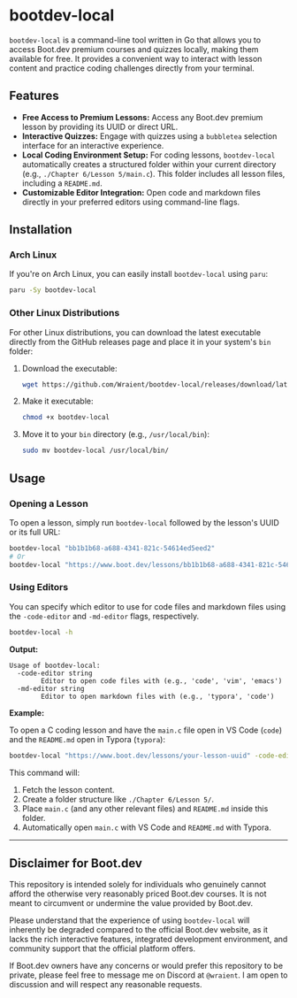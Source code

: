 # bootdev-local

`bootdev-local` is a command-line tool written in Go that allows you to access Boot.dev premium courses and quizzes locally, making them available for free. It provides a convenient way to interact with lesson content and practice coding challenges directly from your terminal.

## Features

  * **Free Access to Premium Lessons:** Access any Boot.dev premium lesson by providing its UUID or direct URL.
  * **Interactive Quizzes:** Engage with quizzes using a `bubbletea` selection interface for an interactive experience.
  * **Local Coding Environment Setup:** For coding lessons, `bootdev-local` automatically creates a structured folder within your current directory (e.g., `./Chapter 6/Lesson 5/main.c`). This folder includes all lesson files, including a `README.md`.
  * **Customizable Editor Integration:** Open code and markdown files directly in your preferred editors using command-line flags.

## Installation

### Arch Linux

If you're on Arch Linux, you can easily install `bootdev-local` using `paru`:

```bash
paru -Sy bootdev-local
```

### Other Linux Distributions

For other Linux distributions, you can download the latest executable directly from the GitHub releases page and place it in your system's `bin` folder:

1.  Download the executable:
    ```bash
    wget https://github.com/Wraient/bootdev-local/releases/download/latest/main -O bootdev-local
    ```
2.  Make it executable:
    ```bash
    chmod +x bootdev-local
    ```
3.  Move it to your `bin` directory (e.g., `/usr/local/bin`):
    ```bash
    sudo mv bootdev-local /usr/local/bin/
    ```

## Usage

### Opening a Lesson

To open a lesson, simply run `bootdev-local` followed by the lesson's UUID or its full URL:

```bash
bootdev-local "bb1b1b68-a688-4341-821c-54614ed5eed2"
# Or
bootdev-local "https://www.boot.dev/lessons/bb1b1b68-a688-4341-821c-54614ed5eed2"
```

### Using Editors

You can specify which editor to use for code files and markdown files using the `-code-editor` and `-md-editor` flags, respectively.

```bash
bootdev-local -h
```

**Output:**

```
Usage of bootdev-local:
  -code-editor string
        Editor to open code files with (e.g., 'code', 'vim', 'emacs')
  -md-editor string
        Editor to open markdown files with (e.g., 'typora', 'code')
```

**Example:**

To open a C coding lesson and have the `main.c` file open in VS Code (`code`) and the `README.md` open in Typora (`typora`):

```bash
bootdev-local "https://www.boot.dev/lessons/your-lesson-uuid" -code-editor "code" -md-editor "typora"
```

This command will:

1.  Fetch the lesson content.
2.  Create a folder structure like `./Chapter 6/Lesson 5/`.
3.  Place `main.c` (and any other relevant files) and `README.md` inside this folder.
4.  Automatically open `main.c` with VS Code and `README.md` with Typora.

-----

## Disclaimer for Boot.dev

This repository is intended solely for individuals who genuinely cannot afford the otherwise very reasonably priced Boot.dev courses. It is not meant to circumvent or undermine the value provided by Boot.dev.

Please understand that the experience of using `bootdev-local` will inherently be degraded compared to the official Boot.dev website, as it lacks the rich interactive features, integrated development environment, and community support that the official platform offers.

If Boot.dev owners have any concerns or would prefer this repository to be private, please feel free to message me on Discord at `@wraient`. I am open to discussion and will respect any reasonable requests.

